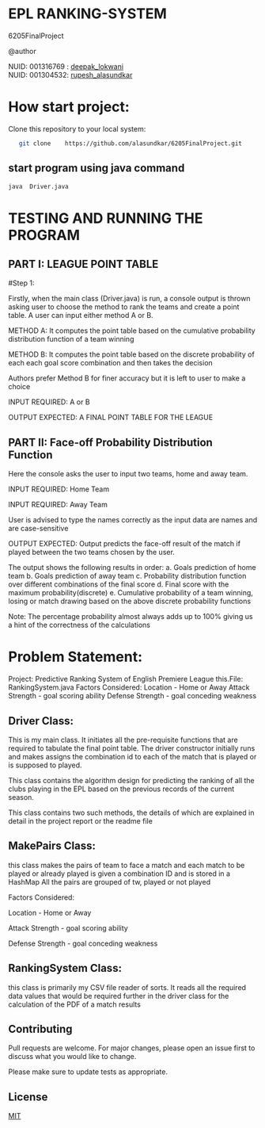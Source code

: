 # EPL RANKING-SYSTEM
6205FinalProject

@author

NUID: 001316769 :    [deepak_lokwani](https://www.linkedin.com/in/deepaklokwani1/)    
NUID: 001304532:    [rupesh_alasundkar](https://www.linkedin.com/in/rupeshalasundkar/)
 
 
 # How start project:
 
 Clone this repository to your local system:
 

```bash
   git clone    https://github.com/alasundkar/6205FinalProject.git
```
## start program using java command

 ```bash
 java  Driver.java
``` 

# TESTING AND RUNNING THE PROGRAM
## PART I: LEAGUE POINT TABLE

#Step 1:

Firstly, when the main class (Driver.java) is run, a console output is thrown asking
user to choose the method to rank the teams and create a point table.
A user can input either method A or B.

METHOD A: It computes the point table based on the cumulative probability distribution function of a team winning 

METHOD B: It computes the point table based on the discrete probability of each each goal score combination and then takes the decision

Authors prefer Method B for finer accuracy but it is left to user to make a choice 

INPUT REQUIRED: A or B

OUTPUT EXPECTED: A FINAL POINT TABLE FOR THE LEAGUE

## PART II: Face-off Probability Distribution Function

Here the console asks the user to input two teams, home and away team.

INPUT REQUIRED: Home Team

INPUT REQUIRED: Away Team

User is advised to type the names correctly as the input data are names and are case-sensitive

OUTPUT EXPECTED: Output predicts the face-off result of the match if played between the two teams chosen by the user. 

The output shows the following results in order:
a. Goals prediction of home team
b. Goals prediction of away team
c. Probability distribution function over different combinations of the final
score
d. Final score with the maximum probability(discrete)
e. Cumulative probability of a team winning, losing or match drawing based
on the above discrete probability functions
 
 Note: The percentage probability almost always adds up to 100% giving us a
hint of the correctness of the calculations

# Problem Statement:

Project: Predictive Ranking System of English Premiere League
this.File: RankingSystem.java Factors Considered: Location - Home or
Away Attack Strength - goal scoring ability Defense Strength - goal
conceding weakness



## Driver Class:
This is my main class. It initiates all the pre-requisite functions that are
required to tabulate the final point table. The driver constructor initially
runs and makes assigns the combination id to each of the match that is played
or is supposed to played.
 
This class contains the algorithm design for predicting the ranking of all
the clubs playing in the EPL based on the previous records of the current
season.
 
This class contains two such methods, the details of which are explained in
detail in the project report or the readme file


## MakePairs Class:
this class makes the pairs of team to face a match and each match to be played 
or already played is given a combination ID and is stored in a HashMap
All the pairs are grouped of tw, played or not played
 

Factors Considered:

Location - Home or Away

Attack Strength - goal scoring ability

Defense Strength - goal conceding weakness


## RankingSystem Class: 
this class is primarily my CSV file reader of sorts. It reads all the
required data values that would be required further in the driver class for
the calculation of the PDF of a match results



## Contributing
Pull requests are welcome. For major changes, please open an issue first to discuss what you would like to change.

Please make sure to update tests as appropriate.

## License
[MIT](https://choosealicense.com/licenses/mit/)
